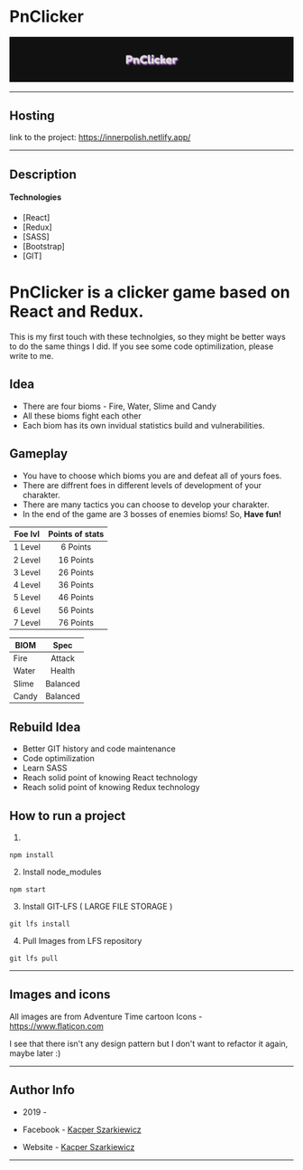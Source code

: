 # PnClicker

![Project Image](https://github.com/Sharqiewicz/PNClicker-rebuild/blob/master/pnclickerscreen.png)

---

## Hosting
link to the project: https://innerpolish.netlify.app/

---

## Description


#### Technologies

* [React]
* [Redux]
* [SASS]
* [Bootstrap]
* [GIT]


# PnClicker is a clicker game based on React and Redux.

 This is my first touch with these technolgies, so they might be better
 ways to do the same things I did. If you see some code optimilization, please write to me.

## Idea
 - There are four bioms - Fire, Water, Slime and Candy
 - All these bioms fight each other
 - Each biom has its own invidual statistics build and vulnerabilities.

## Gameplay
 - You have to choose which bioms you are and defeat all of yours foes.
 - There are diffrent foes in different levels of development of your
   charakter.
 - There are many tactics you can choose to develop your charakter.
 - In the end of the game are 3 bosses of enemies bioms!
    So, **Have fun!**


| Foe lvl      | Points of stats|
| ------------- |:-------------:|
| 1 Level       | 6 Points
| 2 Level       | 16 Points     |
| 3 Level       | 26 Points     |
| 4 Level       | 36 Points     |
| 5 Level       | 46 Points     |
| 6 Level       | 56 Points     |
| 7 Level       | 76 Points     |


| BIOM    | Spec |
| ------------- |:-------------:|
| Fire        | Attack       |
| Water       | Health       |
| Slime       | Balanced     |
| Candy       | Balanced     |


## Rebuild Idea
 - Better GIT history and code maintenance
 - Code optimilization
 - Learn SASS
 - Reach solid point of knowing React technology
 - Reach solid point of knowing Redux technology


## How to run a project
1.

```
npm install
```
2. Install node_modules

```
npm start
```

3. Install GIT-LFS ( LARGE FILE STORAGE )

```
git lfs install
```

4. Pull Images from LFS repository

```
git lfs pull
```

---

## Images and icons
All images are from Adventure Time cartoon
Icons - https://www.flaticon.com


I see that there isn't any design pattern but I don't want to refactor it again, maybe later :)

---

## Author Info

- 2019 -

- Facebook - [Kacper Szarkiewicz](https://www.facebook.com/SharqizSCI/)
- Website - [Kacper Szarkiewicz](sharqi.netlify.app)

---
